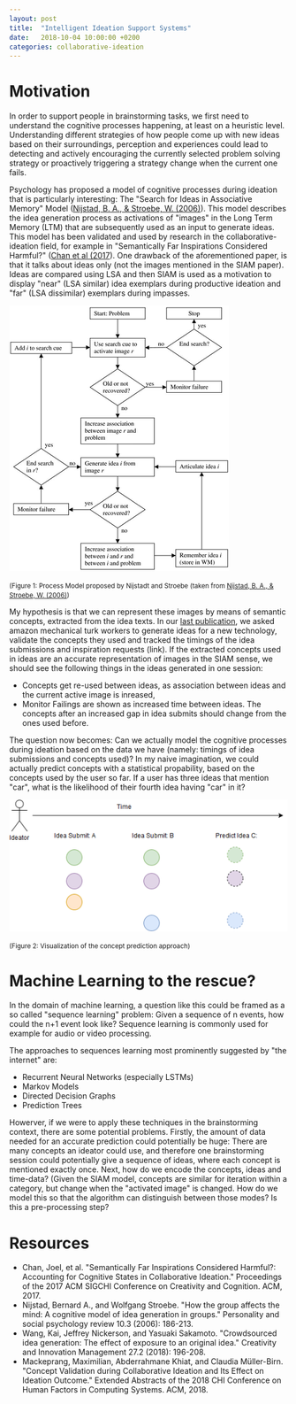 ```yaml
---
layout: post
title:  "Intelligent Ideation Support Systems"
date:   2018-10-04 10:00:00 +0200
categories: collaborative-ideation
---
```


# Motivation
In order to support people in brainstorming tasks, we first need to understand the cognitive processes happening, at least on a heuristic level.
Understanding different strategies of how people come up with new ideas based on their surroundings, perception and experiences could lead to detecting and actively encouraging the currently selected problem solving strategy or proactively triggering a strategy change when the current one fails.


Psychology has proposed a model of cognitive processes during ideation that is particularly interesting: The "Search for Ideas in Associative Memory" Model ([Nijstad, B. A., & Stroebe, W. (2006)](http://journals.sagepub.com/doi/abs/10.1207/s15327957pspr1003_1)). This model describes the idea generation process as activations of "images" in the Long Term Memory (LTM) that are subsequently used as an input to generate ideas.
This model has been validated and used by research in the collaborative-ideation field, for example in "Semantically Far Inspirations Considered Harmful?" ([Chan et al (2017](https://dl.acm.org/citation.cfm?id=3059455)). One drawback of the aforementioned paper, is that it talks about ideas only (not the images mentioned in the SIAM paper). Ideas are compared using LSA and then SIAM is used as a motivation to display "near" (LSA similar) idea exemplars during productive ideation and "far" (LSA dissimilar) exemplars during impasses.

![SIAM Model Process Chart](/assets/2018-07-13-siam-model.gif)

<small>(Figure 1: Process Model proposed by Nijstadt and Stroebe (taken from [Nijstad, B. A., & Stroebe, W. (2006)](http://journals.sagepub.com/doi/abs/10.1207/s15327957pspr1003_1))</small>

My hypothesis is that we can represent these images by means of semantic concepts, extracted from the idea texts.
In our [last publication](https://dl.acm.org/citation.cfm?id=3188485), we asked amazon mechanical turk workers to generate ideas for a new technology, validate the concepts they used and tracked the timings of the idea submissions and inspiration requests (link).
If the extracted concepts used in ideas are an accurate representation of images in the SIAM sense, we should see the following things in the ideas generated in one session:
 - Concepts get re-used between ideas, as association between ideas and the current active image is inreased,
 - Monitor Failings are shown as increased time between ideas. The concepts after an increased gap in idea submits should change from the ones used before.

 
The question now becomes: Can we actually model the cognitive processes during ideation based on the data we have (namely: timings of idea submissions and concepts used)?
In my naive imagination, we could actually predict concepts with a statistical propability, based on the concepts used by the user so far. If a user has three ideas that mention "car", what is the likelihood of their fourth idea having "car" in it?


![Concept Prediction Visualization](/assets/2018-07-13-concept-prediction.png)

<small>(Figure 2: Visualization of the concept prediction approach)</small>

# Machine Learning to the rescue?
In the domain of machine learning, a question like this could be framed as a so called "sequence learning" problem: Given a sequence of n events, how could the n+1 event look like?
Sequence learning is commonly used for example for audio or video processing.

The approaches to sequences learning most prominently suggested by "the internet" are:
 - Recurrent Neural Networks (especially LSTMs)
 - Markov Models
 - Directed Decision Graphs
 - Prediction Trees

Howerver, if we were to apply these techniques in the brainstorming context, there are some potential problems. Firstly, the amount of data needed for an accurate prediction could potentially be huge: There are many concepts an ideator could use, and therefore one brainstorming session could potentially give a sequence of ideas, where each concept is mentioned exactly once. Next, how do we encode the concepts, ideas and time-data? (Given the SIAM model, concepts are similar for iteration within a category, but change when the "activated image" is changed. How do we model this so that the algorithm can distinguish between those modes? Is this a pre-processing step?


# Resources
 - Chan, Joel, et al. "Semantically Far Inspirations Considered Harmful?: Accounting for Cognitive States in Collaborative Ideation." Proceedings of the 2017 ACM SIGCHI Conference on Creativity and Cognition. ACM, 2017.
 - Nijstad, Bernard A., and Wolfgang Stroebe. "How the group affects the mind: A cognitive model of idea generation in groups." Personality and social psychology review 10.3 (2006): 186-213.
 - Wang, Kai, Jeffrey Nickerson, and Yasuaki Sakamoto. "Crowdsourced idea generation: The effect of exposure to an original idea." Creativity and Innovation Management 27.2 (2018): 196-208.
 - Mackeprang, Maximilian, Abderrahmane Khiat, and Claudia Müller-Birn. "Concept Validation during Collaborative Ideation and Its Effect on Ideation Outcome." Extended Abstracts of the 2018 CHI Conference on Human Factors in Computing Systems. ACM, 2018. 

